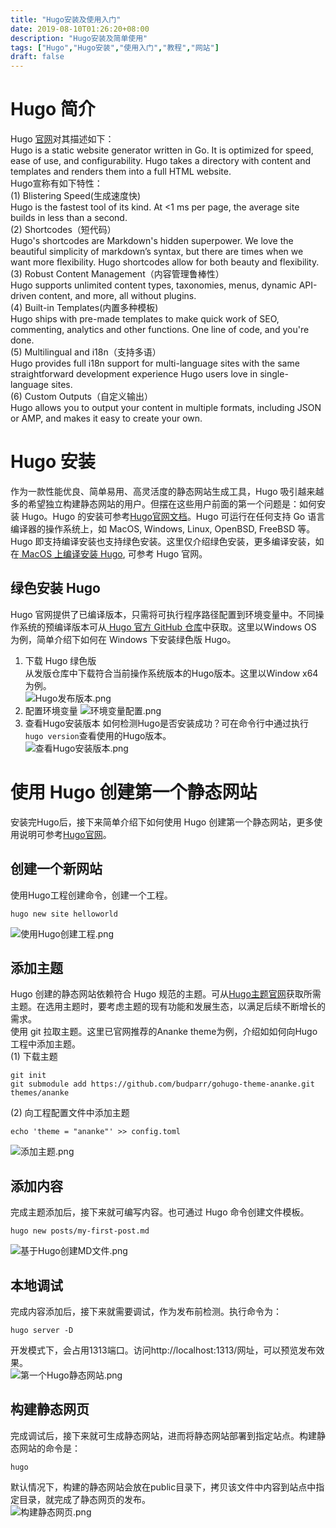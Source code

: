```yaml
---
title: "Hugo安装及使用入门"
date: 2019-08-10T01:26:20+08:00
description: "Hugo安装及简单使用"
tags: ["Hugo","Hugo安装","使用入门","教程","网站"]
draft: false
---
```

# Hugo 简介
Hugo [官网](https://gohugo.io/)对其描述如下：  
Hugo is a static website generator written in Go. It is optimized for speed, ease of use, and configurability. Hugo takes a directory with content and templates and renders them into a full HTML website.  
Hugo宣称有如下特性：  
(1) Blistering Speed(生成速度快)   
Hugo is the fastest tool of its kind. At <1 ms per page, the average site builds in less than a second.  
(2) Shortcodes（短代码）  
Hugo's shortcodes are Markdown's hidden superpower. We love the beautiful simplicity of markdown’s syntax, but there are times when we want more flexibility. Hugo shortcodes allow for both beauty and flexibility.  
(3) Robust Content Management（内容管理鲁棒性）  
Hugo supports unlimited content types, taxonomies, menus, dynamic API-driven content, and more, all without plugins.  
(4) Built-in Templates(内置多种模板)  
Hugo ships with pre-made templates to make quick work of SEO, commenting, analytics and other functions. One line of code, and you're done.  
(5) Multilingual and i18n（支持多语）  
Hugo provides full i18n support for multi-language sites with the same straightforward development experience Hugo users love in single-language sites.  
(6) Custom Outputs（自定义输出）  
Hugo allows you to output your content in multiple formats, including JSON or AMP, and makes it easy to create your own.  
# Hugo 安装  
作为一款性能优良、简单易用、高灵活度的静态网站生成工具，Hugo 吸引越来越多的希望独立构建静态网站的用户。但摆在这些用户前面的第一个问题是：如何安装 Hugo。Hugo 的安装可参考[Hugo官网文档](https://gohugo.io/getting-started/installing/)。Hugo 可运行在任何支持 Go 语言编译器的操作系统上，如 MacOS, Windows, Linux, OpenBSD, FreeBSD 等。  
Hugo 即支持编译安装也支持绿色安装。这里仅介绍绿色安装，更多编译安装，如在[ MacOS 上编译安装 Hugo](https://gohugo.io/getting-started/installing/#homebrew-macos), 可参考 Hugo 官网。  
## 绿色安装 Hugo
Hugo 官网提供了已编译版本，只需将可执行程序路径配置到环境变量中。不同操作系统的预编译版本可从[ Hugo 官方 GitHub 仓库](https://github.com/gohugoio/hugo/releases)中获取。这里以Windows OS 为例，简单介绍下如何在 Windows 下安装绿色版 Hugo。  
1. 下载 Hugo 绿色版  
从发版仓库中下载符合当前操作系统版本的Hugo版本。这里以Window x64为例。  
![Hugo发布版本.png](/media/00hugo安装及使用入门/img/Hugo发布版本.png)
2. 配置环境变量
![环境变量配置.png](/media/00hugo安装及使用入门/img/环境变量配置.png)
3. 查看Hugo安装版本
如何检测Hugo是否安装成功？可在命令行中通过执行`` hugo version ``查看使用的Hugo版本。  
![查看Hugo安装版本.png](/media/00hugo安装及使用入门/img/查看Hugo安装版本.png)  
# 使用 Hugo 创建第一个静态网站
安装完Hugo后，接下来简单介绍下如何使用 Hugo 创建第一个静态网站，更多使用说明可参考[Hugo官网](https://gohugo.io/getting-started/quick-start/)。  
## 创建一个新网站  
使用Hugo工程创建命令，创建一个工程。  
```
hugo new site helloworld
```
![使用Hugo创建工程.png](/media/00hugo安装及使用入门/img/使用Hugo创建工程.png)  
## 添加主题  
Hugo 创建的静态网站依赖符合 Hugo 规范的主题。可从[Hugo主题官网](https://themes.gohugo.io/)获取所需主题。在选用主题时，要考虑主题的现有功能和发展生态，以满足后续不断增长的需求。  
使用 git 拉取主题。这里已官网推荐的Ananke theme为例，介绍如如何向Hugo工程中添加主题。  
(1) 下载主题
``` 
git init
git submodule add https://github.com/budparr/gohugo-theme-ananke.git themes/ananke
```  
(2) 向工程配置文件中添加主题
```
echo 'theme = "ananke"' >> config.toml
```
![添加主题.png](/media/00hugo安装及使用入门/img/添加主题.png)  
## 添加内容
完成主题添加后，接下来就可编写内容。也可通过 Hugo 命令创建文件模板。
```
hugo new posts/my-first-post.md
```
![基于Hugo创建MD文件.png](/media/00hugo安装及使用入门/img/基于Hugo创建MD文件.png)  
## 本地调试
完成内容添加后，接下来就需要调试，作为发布前检测。执行命令为：  
```
hugo server -D
```
开发模式下，会占用1313端口。访问http://localhost:1313/网址，可以预览发布效果。  
![第一个Hugo静态网站.png](/media/00hugo安装及使用入门/img/第一个Hugo静态网站.png)
## 构建静态网页
完成调试后，接下来就可生成静态网站，进而将静态网站部署到指定站点。构建静态网站的命令是：
```
hugo
```
默认情况下，构建的静态网站会放在public目录下，拷贝该文件中内容到站点中指定目录，就完成了静态网页的发布。  
![构建静态网页.png](/media/00hugo安装及使用入门/img/构建静态网页.png)